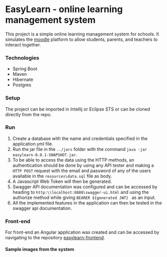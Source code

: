 # EasyLearn - online learning management system
This project is a simple online learning management system for schools. It simulates the [moodle](https://moodle.org/) platform to allow students, parents, and teachers to interact together.
### Technologies
 * Spring Boot
 * Maven
 * Hibernate
 * Postgres
### Setup
The project can be imported in Intellij or Eclipse STS or can be cloned directly from the repo.
### Run
   1. Create a database with the name and credentials specified in the application.yml file.
   2. Run the jar file in the ```../jars``` folder with the command ``` java -jar easylearn-0.0.1-SNAPSHOT.jar ```.
   3. To be able to access the data using the HTTP methods, an authentication should be done by using any API tester and making a ``` HTTP POST ``` request with the email and password of any of the users available in the ``` resources\data.sql ``` file as body.
   4. A Javascript Web Token will then be generated.
   5. Swagger API documentation was configured and can be accessed by heading to ``` http:\\localhost:8888\swagger-ui.html ``` and using the authorize method while giving ```BEARER ${generated JWT} ``` as an input.
   6. All the implemented features in the application can then be tested in the swagger api documentation.
### Front-end
For front-end an Angular application was created and can be accessed by navigating to the repository [easylearn-frontend](https://github.com/MahmoudAbderahman/easylearn-ui). 
#### Sample images from the system
